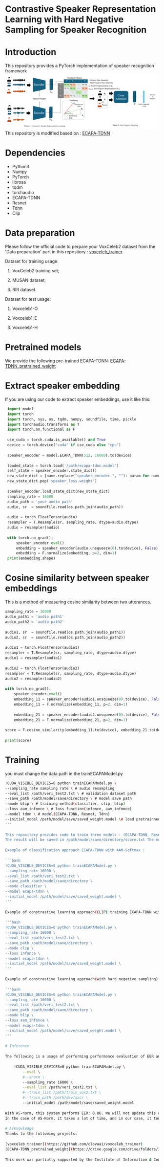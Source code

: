 # Contrastive Speaker Representation Learning with Hard Negative Sampling for Speaker Recognition

# Introduction

This repository provides a PyTorch implementation of speaker recognition framework
![cssl](cssl.png)
This repository is modified based on : [ECAPA-TDNN](https://github.com/taoruijie/ecapa-tdnn)
# Dependencies

- Python3
- Numpy
- PyTorch
- librosa
- tqdm
- torchaudio
- ECAPA-TDNN
- Resnet
- Tdnn
- Clip

# Data preparation
Please follow the official code to perpare your VoxCeleb2 dataset from the 'Data preparation' part in this repository : [voxceleb_trainer](https://github.com/clovaai/voxceleb_trainer).

Dataset for training usage:

1. VoxCeleb2 training set;

2. MUSAN dataset;

3. RIR dataset.

Dataset for test usage:

1. Voxceleb1-O

2. Voxceleb1-E

3. Voxceleb1-H


# Pretrained models

We provide the following pre-trained ECAPA-TDNN: [ECAPA-TDNN_pretrained_weight](https://drive.google.com/drive/folders/1cszCCaU2NpIZtliy92VfD0I89Zxn6cNK?usp=drive_link)

# Extract speaker embedding
If you are using our code to extract speaker embeddings, use it like this:

```python
 import model
 import torch
 import torch, sys, os, tqdm, numpy, soundfile, time, pickle
 import torchaudio.transforms as T
 import torch.nn.functional as F
 
 use_cuda = torch.cuda.is_available() and True
 device = torch.device("cuda" if use_cuda else "cpu")
 
 speaker_encoder = model.ECAPA_TDNN(512, 16000).to(device)
 
 loaded_state = torch.load('/path/ecapa-tdnn.model')
 self_state = speaker_encoder.state_dict()
 new_state_dict = {name.replace("speaker_encoder.", ""): param for name, param in loaded_state.items()}
 new_state_dict.pop('speaker_loss.weight')
 
 speaker_encoder.load_state_dict(new_state_dict)
 sampling_rate = 16000
 audio_path = 'your audio path'
 audio, sr  = soundfile.read(os.path.join(audio_path))
 
 audio = torch.FloatTensor(audio)
 resampler = T.Resample(sr, sampling_rate, dtype=audio.dtype)
 audio = resampler(audio)

 with torch.no_grad():
     speaker_encoder.eval()
     embedding = speaker_encoder(audio.unsqueeze(0).to(device), False)
     embedding = F.normalize(embedding, p=2, dim=1)
 print(embedding.shape)
```

# Cosine similarity between speaker embeddings
This is a method of measuring cosine similarity between two utterances.

```python
sampling_rate = 16000
audio_path1 = 'audio path1'
audio_path2 = 'audio path2'

audio1, sr  = soundfile.read(os.path.join(audio_path1))
audio2, sr  = soundfile.read(os.path.join(audio_path2))

audio1 = torch.FloatTensor(audio1)
resampler = T.Resample(sr, sampling_rate, dtype=audio.dtype)
audio1 = resampler(audio1)

audio2 = torch.FloatTensor(audio2)
resampler = T.Resample(sr, sampling_rate, dtype=audio.dtype)
audio2 = resampler(audio2)

with torch.no_grad():
    speaker_encoder.eval()
    embedding_11 = speaker_encoder(audio1.unsqueeze(0).to(device), False)
    embedding_11 = F.normalize(embedding_11, p=2, dim=1)
    
    embedding_21 = speaker_encoder(audio2.unsqueeze(0).to(device), False)
    embedding_21 = F.normalize(embedding_21, p=2, dim=1)

score = F.cosine_similarity(embedding_11.to(device), embedding_21.to(device))

print(score)
```

# Training 

you must change the data path in the trainECAPAModel.py

```bash
!CUDA_VISIBLE_DEVICES=0 python trainECAPAModel.py \
--sampling_rate sampling rate \ # audio resampling
--eval_list /path/veri_test2.txt \ # validation dataset path
--save_path /path/model/save/directory \ # model save path
--mode blip \ # training method(classifier, clip, blip)
--loss aam_infonce \ # loss function(infonce, aam_infonce)
--model tdnn \ # model(ECAPA-TDNN, Resnet, Tdnn)
--initial_model /path/model/save/saved_weight.model \# load pretrainned weight
'''
    
This repository provides code to train three models : (ECAPA-TDNN, Resnet, Tdnn) using the classification approach and contrastive learning approach.        
The result will be saved in /path/model/save/directory/score.txt The model will saved in /path/model/save/model

Example of classification approach ECAPA-TDNN with AAM-Softmax :

```bash
!CUDA_VISIBLE_DEVICES=0 python trainECAPAModel.py \
--sampling_rate 16000 \
--eval_list /path/veri_test2.txt \
--save_path /path/model/save/directory \ 
--mode classifier \
--model ecapa-tdnn \
--initial_model /path/model/save/saved_weight.model \
'''

Example of constrastive learning approach(CLIP) training ECAPA-TDNN with InfoNCE  :

'''bash
!CUDA_VISIBLE_DEVICES=0 python trainECAPAModel.py \
--sampling_rate 16000 \
--eval_list /path/veri_test2.txt \
--save_path /path/model/save/directory \ 
--mode clip \
--loss infonce \ 
--model ecapa-tdnn \
--initial_model /path/model/save/saved_weight.model \
'''

Example of constrastive learning approach(with hard negative sampling) training ECAPA-TDNN with InfoNCE  :

'''bash
!CUDA_VISIBLE_DEVICES=0 python trainECAPAModel.py \
--sampling_rate 16000 \
--eval_list /path/veri_test2.txt \
--save_path /path/model/save/directory \ 
--mode blip \
--loss aam_infonce \ 
--model ecapa-tdnn \
--initial_model /path/model/save/saved_weight.model \
'''
         
# Inference

The following is a usage of performing performance evaluation of EER and min-dcf. In the case of --snorm, AS-Norm is performed.

    !CUDA_VISIBLE_DEVICES=0 python trainECAPAModel.py \
        --eval \
        #--snorm \ 
        --sampling_rate 16000 \
        --eval_list /path/veri_test2.txt \
        #--train_list /path/train_vox2.txt \
        #--train_path /path/dev/aac/ \
        --initial_model /path/model/save/saved_weight.model

With AS-norm, this system performs EER: 0.86. We will not update this code recently since no enough time for this work. I suggest you the following paper if you want to add AS-norm or other norm methods:
In the case of AS-Norm, it takes a lot of time, and in our case, it took more than 24 hours on Nvidia A5000.

# Acknowledge
Thanks to the following projects:

[voxceleb_trainer](https://github.com/clovaai/voxceleb_trainer)
[ECAPA-TDNN_pretrained_weight](https://drive.google.com/drive/folders/1cszCCaU2NpIZtliy92VfD0I89Zxn6cNK?usp=drive_link)

This work was partially supported by the Institute of Information & Communications Technology Planning & Evaluation (IITP) grant funded by the Korean government (MSIT) (No. 2022-0-00963, Localization Technology Development on Spoken Language Synthesis and Translation of OTT Media Content), and by a research fund from Chosun University, 2023
